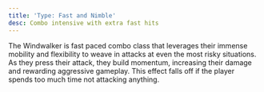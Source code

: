 ```yaml
---
title: 'Type: Fast and Nimble'
desc: Combo intensive with extra fast hits
---
```


The Windwalker is fast paced combo class that leverages their immense mobility and flexibility to weave in attacks at even the
most risky situations. As they press their attack, they build momentum, increasing their damage and rewarding aggressive gameplay. This effect
falls off if the player spends too much time not attacking anything. 
